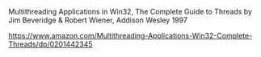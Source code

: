 Multithreading Applications in Win32, The Complete Guide to Threads 
  by Jim Beveridge & Robert Wiener, Addison Wesley 1997

https://www.amazon.com/Multithreading-Applications-Win32-Complete-Threads/dp/0201442345

